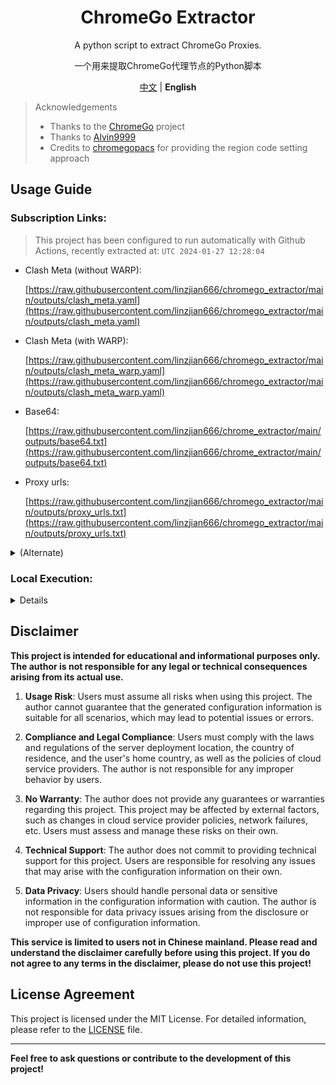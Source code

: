 <div align="center">

# ChromeGo Extractor

A python script to extract ChromeGo Proxies. 

一个用来提取ChromeGo代理节点的Python脚本

[中文](README.md) | **English**

</div>

> Acknowledgements
> - Thanks to the [ChromeGo](https://github.com/bannedbook/fanqiang) project
> - Thanks to [Alvin9999](https://github.com/Alvin9999/)
> - Credits to [chromegopacs](https://github.com/markbang/chromegopacs) for providing the region code setting approach

## Usage Guide
### Subscription Links:
> This project has been configured to run automatically with Github Actions, recently extracted at: `UTC 2024-01-27 12:28:04`
> 
- Clash Meta (without WARP): 

  [https://raw.githubusercontent.com/linzjian666/chromego_extractor/main/outputs/clash_meta.yaml](https://raw.githubusercontent.com/linzjian666/chromego_extractor/main/outputs/clash_meta.yaml)

- Clash Meta (with WARP): 

  [https://raw.githubusercontent.com/linzjian666/chromego_extractor/main/outputs/clash_meta_warp.yaml](https://raw.githubusercontent.com/linzjian666/chromego_extractor/main/outputs/clash_meta_warp.yaml)

- Base64:

  [https://raw.githubusercontent.com/linzjian666/chrome_extractor/main/outputs/base64.txt](https://raw.githubusercontent.com/linzjian666/chrome_extractor/main/outputs/base64.txt)

- Proxy urls:

  [https://raw.githubusercontent.com/linzjian666/chromego_extractor/main/outputs/proxy_urls.txt](https://raw.githubusercontent.com/linzjian666/chromego_extractor/main/outputs/proxy_urls.txt)

<details>

<summary>(Alternate)</summary>

- Clash Meta (without WARP): 

  [https://fastly.jsdelivr.net/gh/linzjian666/chromego_extractor@main/outputs/clash_meta.yaml](https://fastly.jsdelivr.net/gh/linzjian666/chromego_extractor@main/outputs/clash_meta.yaml)

- Clash Meta (with WARP): 

  [https://fastly.jsdelivr.net/gh/linzjian666/chromego_extractor@main/outputs/clash_meta_warp.yaml](https://fastly.jsdelivr.net/gh/linzjian666/chromego_extractor@main/outputs/clash_meta_warp.yaml)
  
- Base64:

  [https://fastly.jsdelivr.net/gh/linzjian666/chromego_extractor@main/outputs/base64.txt](https://fastly.jsdelivr.net/gh/linzjian666/chromego_extractor@main/outputs/base64.txt)

- Proxy urls:

  [https://fastly.jsdelivr.net/gh/linzjian666/chromego_extractor@main/outputs/proxy_urls.txt](https://fastly.jsdelivr.net/gh/linzjian666/chromego_extractor@main/outputs/proxy_urls.txt)

</details>

### Local Execution:
<details>

#### 1. System Requirements
Make sure your environment meets the following requirements:
- Python 3.x
- Install the necessary dependencies: `pip install requests`

#### 2. Download the Script
Clone this project to your local machine:
```bash
git clone https://github.com/linzjian666/chromego-extractor.git
```

#### 3. Run the Script
1. Navigate to the project directory:
```bash
cd chromego-extractor
```
2. Execute the script:
```bash
python main.py
```

#### 4. Obtain Proxy Information
The script will extract ChromeGo proxy node information and save it to the `outputs` directory.

#### 5. Additional Information
As needed, you can modify certain configurations in the script, such as the file save path.

</details>

## Disclaimer

**This project is intended for educational and informational purposes only. The author is not responsible for any legal or technical consequences arising from its actual use.**

1. **Usage Risk**: Users must assume all risks when using this project. The author cannot guarantee that the generated configuration information is suitable for all scenarios, which may lead to potential issues or errors.

2. **Compliance and Legal Compliance**: Users must comply with the laws and regulations of the server deployment location, the country of residence, and the user's home country, as well as the policies of cloud service providers. The author is not responsible for any improper behavior by users.

3. **No Warranty**: The author does not provide any guarantees or warranties regarding this project. This project may be affected by external factors, such as changes in cloud service provider policies, network failures, etc. Users must assess and manage these risks on their own.

4. **Technical Support**: The author does not commit to providing technical support for this project. Users are responsible for resolving any issues that may arise with the configuration information on their own.

5. **Data Privacy**: Users should handle personal data or sensitive information in the configuration information with caution. The author is not responsible for data privacy issues arising from the disclosure or improper use of configuration information.

**This service is limited to users not in Chinese mainland. Please read and understand the disclaimer carefully before using this project. If you do not agree to any terms in the disclaimer, please do not use this project!**

## License Agreement

This project is licensed under the MIT License. For detailed information, please refer to the [LICENSE](LICENSE) file.

---
**Feel free to ask questions or contribute to the development of this project!**

<!--
## Statistics
![Star History Chart](https://api.star-history.com/svg?repos=linzjian666/chromego_extractor&type=Date)
-->
